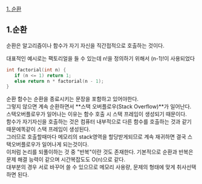  [1. 순환](#1-순환)

 ## 1.순환
 순환은 알고리즘이나 함수가 자기 자신을 직간접적으로 호출하는 것이다.
 
대표적인 예시로는 팩토리얼을 들 수 있는데 n!을 정의하기 위해서 (n-1)!이 사용되었다
 ```c
int factorial(int n) {
    if (n <= 1) return 1;
    else return n * factorial(n - 1);
}
```
순환 함수는 순환을 종료시키는 문장을 포함하고 있어야한다.  
그렇지 않으면 계속 순환하면서 **스택 오버플로우(Stack Overflow)**가 일어난다.  
스택오버플로우가 일어나는 이유는 함수 호출 시 스택 프레임이 생성되기 때문이다.   
함수가 자기자신을 호출하는 것은 컴퓨터 내부적으로 다른 함수를 호출하는 것과 같기 때문에똑같이 스택 프레임이 생성된다.  
그러므로 호출할때마다 메모리의 stack영역을 할당받게되므로 계속 재귀하면 결국 스택오버플로우가 일어나게 되는것이다.  
이처럼 논리를 되풀이하는 것 중 "반복"이란 것도 존재한다. 기본적으로 순환과 반복은 문제 해결 능력이 같으며 시간복잡도도 O(n)으로 같다.  
대부분의 경우 서로 바꾸어 쓸 수 있으므로 메모리 사용량, 문제의 형태에 맞게 취사선택하면 된다.


